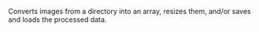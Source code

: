 Converts images from a directory into an array, resizes them, and/or saves and loads the processed data. 
